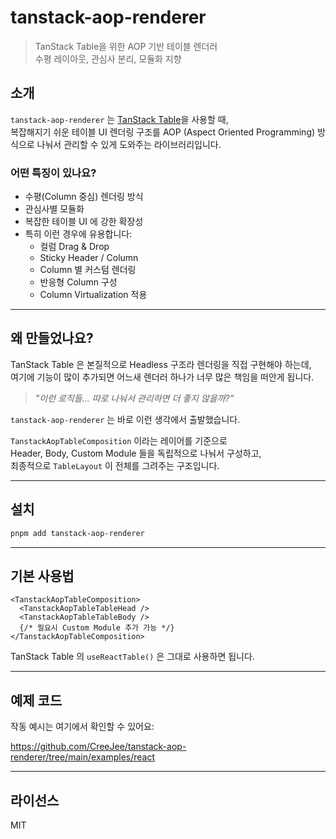 # tanstack-aop-renderer

> TanStack Table을 위한 AOP 기반 테이블 렌더러  
> 수평 레이아웃, 관심사 분리, 모듈화 지향

## 소개

`tanstack-aop-renderer` 는 [TanStack Table](https://tanstack.com/table)을 사용할 때,  
복잡해지기 쉬운 테이블 UI 렌더링 구조를 AOP (Aspect Oriented Programming) 방식으로 나눠서 관리할 수 있게 도와주는 라이브러리입니다.

### 어떤 특징이 있나요?

- 수평(Column 중심) 렌더링 방식
- 관심사별 모듈화
- 복잡한 테이블 UI 에 강한 확장성
- 특히 이런 경우에 유용합니다:
  - 컬럼 Drag & Drop
  - Sticky Header / Column
  - Column 별 커스텀 렌더링
  - 반응형 Column 구성
  - Column Virtualization 적용

---

## 왜 만들었나요?

TanStack Table 은 본질적으로 Headless 구조라 렌더링을 직접 구현해야 하는데,  
여기에 기능이 많이 추가되면 어느새 렌더러 하나가 너무 많은 책임을 떠안게 됩니다.

> _"이런 로직들... 따로 나눠서 관리하면 더 좋지 않을까?"_

`tanstack-aop-renderer` 는 바로 이런 생각에서 출발했습니다.

`TanstackAopTableComposition` 이라는 레이어를 기준으로  
Header, Body, Custom Module 들을 독립적으로 나눠서 구성하고,  
최종적으로 `TableLayout` 이 전체를 그려주는 구조입니다.

---

## 설치

```bash
pnpm add tanstack-aop-renderer
```

---

## 기본 사용법

```tsx
<TanstackAopTableComposition>
  <TanstackAopTableTableHead />
  <TanstackAopTableTableBody />
  {/* 필요시 Custom Module 추가 가능 */}
</TanstackAopTableComposition>
```

TanStack Table 의 `useReactTable()` 은 그대로 사용하면 됩니다.

---

## 예제 코드

작동 예시는 여기에서 확인할 수 있어요:

https://github.com/CreeJee/tanstack-aop-renderer/tree/main/examples/react

---

## 라이선스

MIT
